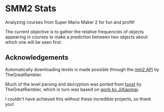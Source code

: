 # SMM2 Stats

Analyzing courses from Super Mario Maker 2 for fun and profit!

The current objective is to gather the relative frequencies of objects appearing in courses to make
a prediction between two objects about which one will be seen first.

## Acknowledgements

Automatically downloading levels is made possible through the [mm2 API][mariover] by TheGreatRambler.

Much of the level parsing and decryption was ported from [toost] by TheGreatRambler, which in turn
was based on [work by JiXiaomai][jixiaomai].

I couldn't have achieved this without these incredible projects, so thank you!

[mariover]: https://github.com/TheGreatRambler/MariOver
[toost]: https://github.com/TheGreatRambler/toost
[jixiaomai]: https://github.com/JiXiaomai/SMM2LevelViewer